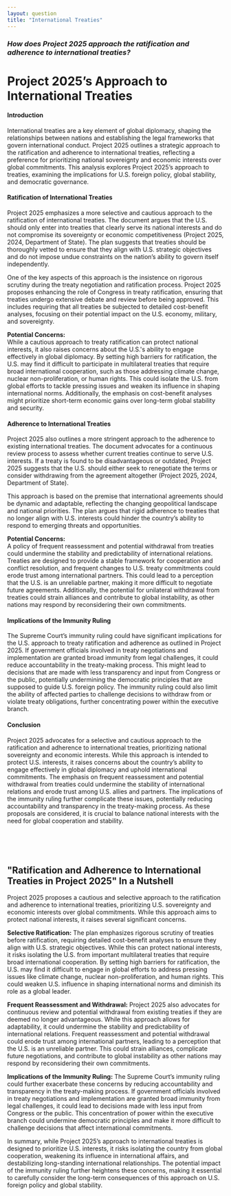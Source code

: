 ```yaml
---
layout: question  
title: "International Treaties"  
---
```


### *How does Project 2025 approach the ratification and adherence to international treaties?*

# **Project 2025’s Approach to International Treaties**

#### **Introduction**

International treaties are a key element of global diplomacy, shaping the relationships between nations and establishing the legal frameworks that govern international conduct. Project 2025 outlines a strategic approach to the ratification and adherence to international treaties, reflecting a preference for prioritizing national sovereignty and economic interests over global commitments. This analysis explores Project 2025’s approach to treaties, examining the implications for U.S. foreign policy, global stability, and democratic governance.

#### **Ratification of International Treaties**

Project 2025 emphasizes a more selective and cautious approach to the ratification of international treaties. The document argues that the U.S. should only enter into treaties that clearly serve its national interests and do not compromise its sovereignty or economic competitiveness (Project 2025, 2024, Department of State). The plan suggests that treaties should be thoroughly vetted to ensure that they align with U.S. strategic objectives and do not impose undue constraints on the nation’s ability to govern itself independently.

One of the key aspects of this approach is the insistence on rigorous scrutiny during the treaty negotiation and ratification process. Project 2025 proposes enhancing the role of Congress in treaty ratification, ensuring that treaties undergo extensive debate and review before being approved. This includes requiring that all treaties be subjected to detailed cost-benefit analyses, focusing on their potential impact on the U.S. economy, military, and sovereignty.

**Potential Concerns:**  
While a cautious approach to treaty ratification can protect national interests, it also raises concerns about the U.S.'s ability to engage effectively in global diplomacy. By setting high barriers for ratification, the U.S. may find it difficult to participate in multilateral treaties that require broad international cooperation, such as those addressing climate change, nuclear non-proliferation, or human rights. This could isolate the U.S. from global efforts to tackle pressing issues and weaken its influence in shaping international norms. Additionally, the emphasis on cost-benefit analyses might prioritize short-term economic gains over long-term global stability and security.

#### **Adherence to International Treaties**

Project 2025 also outlines a more stringent approach to the adherence to existing international treaties. The document advocates for a continuous review process to assess whether current treaties continue to serve U.S. interests. If a treaty is found to be disadvantageous or outdated, Project 2025 suggests that the U.S. should either seek to renegotiate the terms or consider withdrawing from the agreement altogether (Project 2025, 2024, Department of State).

This approach is based on the premise that international agreements should be dynamic and adaptable, reflecting the changing geopolitical landscape and national priorities. The plan argues that rigid adherence to treaties that no longer align with U.S. interests could hinder the country’s ability to respond to emerging threats and opportunities.

**Potential Concerns:**  
A policy of frequent reassessment and potential withdrawal from treaties could undermine the stability and predictability of international relations. Treaties are designed to provide a stable framework for cooperation and conflict resolution, and frequent changes to U.S. treaty commitments could erode trust among international partners. This could lead to a perception that the U.S. is an unreliable partner, making it more difficult to negotiate future agreements. Additionally, the potential for unilateral withdrawal from treaties could strain alliances and contribute to global instability, as other nations may respond by reconsidering their own commitments.

#### **Implications of the Immunity Ruling**

The Supreme Court’s immunity ruling could have significant implications for the U.S. approach to treaty ratification and adherence as outlined in Project 2025. If government officials involved in treaty negotiations and implementation are granted broad immunity from legal challenges, it could reduce accountability in the treaty-making process. This might lead to decisions that are made with less transparency and input from Congress or the public, potentially undermining the democratic principles that are supposed to guide U.S. foreign policy. The immunity ruling could also limit the ability of affected parties to challenge decisions to withdraw from or violate treaty obligations, further concentrating power within the executive branch.

#### **Conclusion**

Project 2025 advocates for a selective and cautious approach to the ratification and adherence to international treaties, prioritizing national sovereignty and economic interests. While this approach is intended to protect U.S. interests, it raises concerns about the country’s ability to engage effectively in global diplomacy and uphold international commitments. The emphasis on frequent reassessment and potential withdrawal from treaties could undermine the stability of international relations and erode trust among U.S. allies and partners. The implications of the immunity ruling further complicate these issues, potentially reducing accountability and transparency in the treaty-making process. As these proposals are considered, it is crucial to balance national interests with the need for global cooperation and stability.

<br><br><br>

## <span id="nutshell">"Ratification and Adherence to International Treaties in Project 2025" In a Nutshell</span>

Project 2025 proposes a cautious and selective approach to the ratification and adherence to international treaties, prioritizing U.S. sovereignty and economic interests over global commitments. While this approach aims to protect national interests, it raises several significant concerns.

**Selective Ratification:** The plan emphasizes rigorous scrutiny of treaties before ratification, requiring detailed cost-benefit analyses to ensure they align with U.S. strategic objectives. While this can protect national interests, it risks isolating the U.S. from important multilateral treaties that require broad international cooperation. By setting high barriers for ratification, the U.S. may find it difficult to engage in global efforts to address pressing issues like climate change, nuclear non-proliferation, and human rights. This could weaken U.S. influence in shaping international norms and diminish its role as a global leader.

**Frequent Reassessment and Withdrawal:** Project 2025 also advocates for continuous review and potential withdrawal from existing treaties if they are deemed no longer advantageous. While this approach allows for adaptability, it could undermine the stability and predictability of international relations. Frequent reassessment and potential withdrawal could erode trust among international partners, leading to a perception that the U.S. is an unreliable partner. This could strain alliances, complicate future negotiations, and contribute to global instability as other nations may respond by reconsidering their own commitments.

**Implications of the Immunity Ruling:** The Supreme Court’s immunity ruling could further exacerbate these concerns by reducing accountability and transparency in the treaty-making process. If government officials involved in treaty negotiations and implementation are granted broad immunity from legal challenges, it could lead to decisions made with less input from Congress or the public. This concentration of power within the executive branch could undermine democratic principles and make it more difficult to challenge decisions that affect international commitments.

In summary, while Project 2025’s approach to international treaties is designed to prioritize U.S. interests, it risks isolating the country from global cooperation, weakening its influence in international affairs, and destabilizing long-standing international relationships. The potential impact of the immunity ruling further heightens these concerns, making it essential to carefully consider the long-term consequences of this approach on U.S. foreign policy and global stability.
